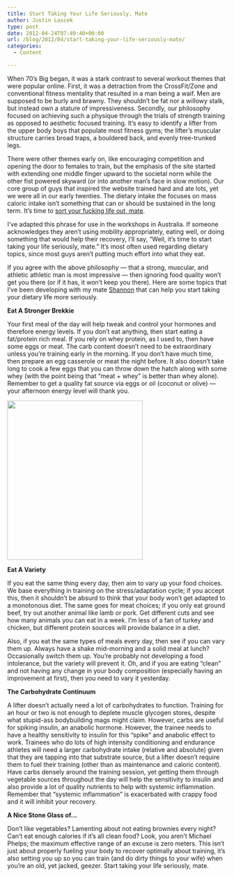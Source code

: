 ```yaml
---
title: Start Taking Your Life Seriously, Mate
author: Justin Lascek
type: post
date: 2012-04-24T07:49:40+00:00
url: /blog/2012/04/start-taking-your-life-seriously-mate/
categories:
  - Content

---
```

When 70&#8217;s Big began, it was a stark contrast to several workout themes that were popular online. First, it was a detraction from the CrossFit/Zone and conventional fitness mentality that resulted in a man being a waif. Men are supposed to be burly and brawny. They shouldn&#8217;t be fat nor a willowy stalk, but instead own a stature of impressiveness. Secondly, our philosophy focused on achieving such a physique through the trials of strength training as opposed to aesthetic focused training. It&#8217;s easy to identify a lifter from the upper body boys that populate most fitness gyms; the lifter&#8217;s muscular structure carries broad traps, a bouldered back, and evenly tree-trunked legs.
  

  
There were other themes early on, like encouraging competition and opening the door to females to train, but the emphasis of the site started with extending one middle finger upward to the societal norm while the other fist powered skyward (or into another man&#8217;s face in slow motion). Our core group of guys that inspired the website trained hard and ate lots, yet we were all in our early twenties. The dietary intake the focuses on mass caloric intake isn&#8217;t something that can or should be sustained in the long term. It&#8217;s time to <a href="http://youtu.be/zVT_o1LVHIY" target="_blank">sort your fucking life out, mate</a>.
  

  
I&#8217;ve adapted this phrase for use in the workshops in Australia. If someone acknowledges they aren&#8217;t using mobility appropriately, eating well, or doing something that would help their recovery, I&#8217;ll say, &#8220;Well, it&#8217;s time to start taking your life seriously, mate.&#8221; It&#8217;s most often used regarding dietary topics, since most guys aren&#8217;t putting much effort into what they eat.
  

  
If you agree with the above philosophy &#8212; that a strong, muscular, and athletic athletic man is most impressive &#8212; then ignoring food quality won&#8217;t get you there (or if it has, it won&#8217;t keep you there). Here are some topics that I&#8217;ve been developing with my mate <a href="http://warriorperformance.com.au/" target="_blank">Shannon</a> that can help you start taking your dietary life more seriously. 

**Eat A Stronger Brekkie**
  
Your first meal of the day will help tweak and control your hormones and therefore energy levels. If you don&#8217;t eat anything, then start eating a fat/protein rich meal. If you rely on whey protein, as I used to, then have some eggs or meat. The carb content doesn&#8217;t need to be extraordinary unless you&#8217;re training early in the morning. If you don&#8217;t have much time, then prepare an egg casserole or meat the night before. It also doesn&#8217;t take long to cook a few eggs that you can throw down the hatch along with some whey (with the point being that &#8220;meat + whey&#8221; is better than whey alone). Remember to get a quality fat source via eggs or oil (coconut or olive) &#8212; your afternoon energy level will thank you.
  

  
[<img data-attachment-id="6755" data-permalink="/blog/2012/04/start-taking-your-life-seriously-mate/steak_eggs_artwork/" data-orig-file="/2012/04/steak_eggs_artwork.jpg" data-orig-size="311,365" data-comments-opened="1" data-image-meta="{&quot;aperture&quot;:&quot;0&quot;,&quot;credit&quot;:&quot;&quot;,&quot;camera&quot;:&quot;&quot;,&quot;caption&quot;:&quot;&quot;,&quot;created_timestamp&quot;:&quot;0&quot;,&quot;copyright&quot;:&quot;&quot;,&quot;focal_length&quot;:&quot;0&quot;,&quot;iso&quot;:&quot;0&quot;,&quot;shutter_speed&quot;:&quot;0&quot;,&quot;title&quot;:&quot;&quot;}" data-image-title="steak_eggs_artwork" data-image-description="" data-medium-file="/2012/04/steak_eggs_artwork-170x200.jpg" data-large-file="/2012/04/steak_eggs_artwork.jpg" src="/2012/04/steak_eggs_artwork.jpg" alt="" title="steak_eggs_artwork" width="311" height="365" class="aligncenter size-full wp-image-6755" srcset="/2012/04/steak_eggs_artwork.jpg 311w, /2012/04/steak_eggs_artwork-127x150.jpg 127w, /2012/04/steak_eggs_artwork-170x200.jpg 170w" sizes="(max-width: 311px) 100vw, 311px" />][1]
  

  
**Eat A Variety**
  
If you eat the same thing every day, then aim to vary up your food choices. We base everything in training on the stress/adaptation cycle; if you accept this, then it shouldn&#8217;t be absurd to think that your body won&#8217;t get adapted to a monotonous diet. The same goes for meat choices; if you only eat ground beef, try out another animal like lamb or pork. Get different cuts and see how many animals you can eat in a week. I&#8217;m less of a fan of turkey and chicken, but different protein sources will provide balance in a diet.
  

  
Also, if you eat the same types of meals every day, then see if you can vary them up. Always have a shake mid-morning and a solid meal at lunch? Occasionally switch them up. You&#8217;re probably not developing a food intolerance, but the variety will prevent it. Oh, and if you are eating &#8220;clean&#8221; and not having any change in your body composition (especially having an improvement at first), then you need to vary it yesterday.
  


**The Carbohydrate Continuum**
  
A lifter doesn&#8217;t actually need a lot of carbohydrates to function. Training for an hour or two is not enough to deplete muscle glycogen stores, despite what stupid-ass bodybuilding mags might claim. However, carbs are useful for spiking insulin, an anabolic hormone. However, the trainee needs to have a healthy sensitivity to insulin for this &#8220;spike&#8221; and anabolic effect to work. Trainees who do lots of high intensity conditioning and endurance athletes will need a larger carbohydrate intake (relative and absolute) given that they are tapping into that substrate source, but a lifter doesn&#8217;t require them to fuel their training (other than as maintenance and caloric content). Have carbs densely around the training session, yet getting them through vegetable sources throughout the day will help the sensitivity to insulin and also provide a lot of quality nutrients to help with systemic inflammation. Remember that &#8220;systemic inflammation&#8221; is exacerbated with crappy food and it will inhibit your recovery.
  

  
**A Nice Stone Glass of&#8230;**
  
Don&#8217;t like vegetables? Lamenting about not eating brownies every night? Can&#8217;t eat enough calories if it&#8217;s all clean food? Look, you aren&#8217;t Michael Phelps; the maximum effective range of an excuse is zero meters. This isn&#8217;t just about properly fueling your body to recover optimally about training, it&#8217;s also setting you up so you can train (and do dirty things to your wife) when you&#8217;re an old, yet jacked, geezer. Start taking your life seriously, mate.

 [1]: /2012/04/steak_eggs_artwork.jpg
